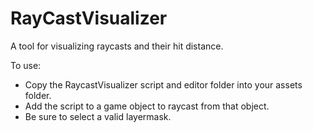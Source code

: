 # RayCastVisualizer
A tool for visualizing raycasts and their hit distance.

To use:
 - Copy the RaycastVisualizer script and editor folder into your assets folder.
 - Add the script to a game object to raycast from that object.
 - Be sure to select a valid layermask.

